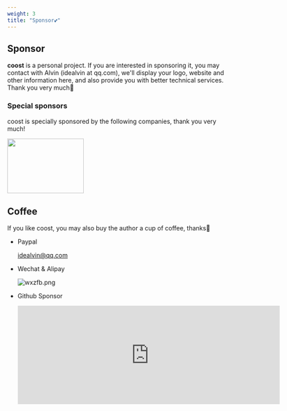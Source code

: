 ```yaml
---
weight: 3
title: "Sponsor💕"
---
```



## Sponsor

**coost** is a personal project. If you are interested in sponsoring it, you may contact with Alvin (idealvin at qq.com), we'll display your logo, website and other information here, and also provide you with better technical services. Thank you very much🙏


### Special sponsors

coost is specially sponsored by the following companies, thank you very much!

<a href="https://www.oneflow.org/index.html">
<img src="/images/sponsor/oneflow.png" width="175" height="125">
</a>




## Coffee

If you like coost, you may also buy the author a cup of coffee, thanks🙏

- Paypal

  idealvin@qq.com


- Wechat & Alipay

  ![wxzfb.png](/images/wxzfb.png)


- Github Sponsor

  <iframe src="https://github.com/sponsors/idealvin/card" title="Sponsor idealvin" height="225" width="600" style="border: 0;"></iframe>
